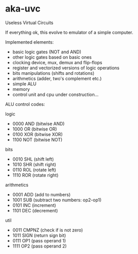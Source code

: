 aka-uvc
=======

Useless Virtual Circuits

If everything ok, this evolve to emulator of a simple computer.

Implemented elements:
* basic logic gates (NOT and AND)
* other logic gates based on basic ones
* clocking device, mux, demux and flip-flops
* register and vectorized versions of logic operations
* bits manipulations (shifts and rotations)
* arithmetics (adder, two's complement etc.)
* simple ALU
* memory
* control unit and cpu under construction...

ALU control codes:

logic
* 0000	AND (bitwise AND)
* 1000	OR (bitwise OR)
* 0100	XOR (bitwise XOR)
* 1100	NOT (bitwise NOT)

bits
* 0010	SHL (shift left)
* 1010	SHR (shift right)
* 0110	ROL (rotate left)
* 1110	ROR (rotate right)

arithmetics
* 0001	ADD (add to numbers)
* 1001	SUB (subtract two numbers: op2-op1)
* 0101	INC (increment)
* 1101	DEC (decrement)

util
* 0011	CMPNZ (check if is not zero)
* 1011	SIGN (return sign bit)
* 0111	OP1 (pass operand 1)
* 1111	OP2 (pass operand 2)